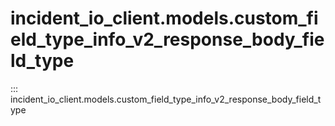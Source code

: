 # incident_io_client.models.custom_field_type_info_v2_response_body_field_type

::: incident_io_client.models.custom_field_type_info_v2_response_body_field_type